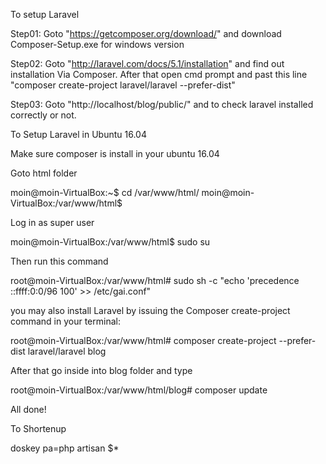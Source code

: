 To setup Laravel

Step01: Goto "https://getcomposer.org/download/" and download Composer-Setup.exe for windows version
	
Step02: Goto "http://laravel.com/docs/5.1/installation" and find out installation Via Composer. After that open cmd prompt and past this line "composer create-project laravel/laravel --prefer-dist"

Step03: Goto "http://localhost/blog/public/" and to check laravel installed correctly or not.


To Setup Laravel in Ubuntu 16.04

Make sure composer is install in your ubuntu 16.04

Goto html folder

moin@moin-VirtualBox:~$ cd /var/www/html/
moin@moin-VirtualBox:/var/www/html$

Log in as super user

moin@moin-VirtualBox:/var/www/html$ sudo su

Then run this command

root@moin-VirtualBox:/var/www/html# sudo sh -c "echo 'precedence ::ffff:0:0/96 100' >> /etc/gai.conf"

you may also install Laravel by issuing the Composer create-project command in your terminal:

root@moin-VirtualBox:/var/www/html# composer create-project --prefer-dist laravel/laravel blog

After that go inside into blog folder and type

root@moin-VirtualBox:/var/www/html/blog# composer update

All done!

To Shortenup

doskey pa=php artisan $*
